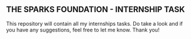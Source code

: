 ## THE SPARKS FOUNDATION - INTERNSHIP TASK

This repository will contain all my internships tasks. Do take a look and if you have any suggestions, feel free to let me know. Thank you!


